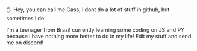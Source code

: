 🖐️ Hey, you can call me Cass, i dont do a lot of stuff in github, but sometimes i do.

I'm a teenager from Brazil currently learning some coding on JS and PY because i have nothing more better to do in my life!
Edit my stuff and send me on discord!
